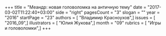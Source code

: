 +++
title = "Меандр: новая головоломка на античную тему"
date = "2017-03-02T11:22:40+03:00"
side = "right"
pagesCount = "3"
slogan = ""
year = "2016"
startPage = "23"
authors = [ "Владимир Красноухов",]
issues = [ "2016_09",]
illustrators = [ "Юлия Жукова",]
month = "09"
rubrics = [ "Игры и головоломки",]
+++
